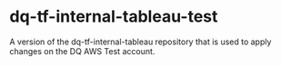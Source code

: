 # dq-tf-internal-tableau-test
A version of the dq-tf-internal-tableau repository that is used to apply changes on the DQ AWS Test account.

